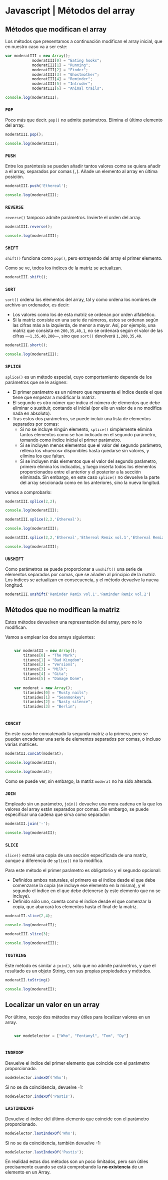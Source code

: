 # Javascript | Métodos del array

## Métodos que modifican el array

Los métodos que presentamos a continuación modifican el array inicial, que en nuestro caso va a ser este:

```jsx
var moderatIII = new Array();
            moderatIII[0] = "Eating hooks";
            moderatIII[1] = "Running";
            moderatIII[2] = "Finder";
            moderatIII[3] = "Ghostmother";
            moderatIII[4] = "Reminder";
            moderatIII[5] = "Intruder";
            moderatIII[6] = "Animal trails";    

console.log(moderatIII);
```

### `POP`

Poco más que decir. `pop()` no admite parámetros. Elimina el último elemento del array.

```jsx
moderatIII.pop();

console.log(moderatIII);
```

### `PUSH`

Entre los paréntesis se pueden añadir tantos valores como se quiera añadir a  el array, separados por comas (`,`). Añade un elemento al array en última posición.

```jsx
moderatIII.push('Ethereal');

console.log(moderatIII);
```

### `REVERSE`

`reverse()` tampoco admite parámetros. Invierte el orden del array.

```jsx
moderatIII.reverse();

console.log(moderatIII);
```

### `SHIFT`

`shift()` funciona como `pop()`, pero extrayendo del array el primer elemento.

Como se ve, todos los índices de la matriz se actualizan.

```jsx
moderatIII.shift();
```

### `SORT`

`sort()` ordena los elementos del array, tal y como ordena los nombres de archivo un ordenador, es decir:

- Los valores como los de esta matriz se ordenan por orden alfabético.
- Si la matriz consiste en una serie de números, estos se ordenan según las cifras más a la izquierda, de menor a mayor. Así, por ejemplo, una matriz que consista en `200,35,40,1`, no se ordenará según el valor de las cifras —`1,35,40,200`—, sino que `sort()` devolverá `1,200,35,40`.

```jsx
moderatIII.short();

console.log(moderatIII);
```

### `SPLICE`

`splice()` es un método especial, cuyo comportamiento depende de los parámetros que se le asignen:

- El primer parámetro es un número que representa el índice desde el que tiene que empezar a modificar la matriz.
- El segundo es otro númer que indica el número de elementos que debe eliminar o sustituir, contando el inicial (por ello un valor de `0` no modifica nada en absoluto).
- Tras estos dos parámetros, se puede incluir una lista de elementos separados por comas:
    - Si no se incluye ningún elemento, `splice()` simplemente elimina tantos elementos como se han indicado en el segundo parámetro, tomando como índice inicial el primer parámetro.
    - Si se incluyen menos elementos que el valor del segundo parámetro, rellena los «huecos» disponibles hasta quedarse sin valores, y elimina los que faltan.
    - Si se incluyen más elementos que el valor del segundo parámetro, primero elimina los indicados, y luego inserta todos los elementos proporcionados entre el anterior y el posterior a la sección eliminada. Sin embargo, en este caso `splice()` no devuelve la parte del array seccionada como en los anteriores, sino la nueva longitud.

vamos a comprobarlo:

```jsx
moderatIII.splice(2,2);

console.log(moderatIII);

moderatIII.splice(2,2,'Ethereal');

console.log(moderatIII);

moderatIII.splice(2,2,'Ethereal','Ethereal Remix vol.1','Ethereal Remix vol.2');

console.log(moderatIII);
```

### `UNSHIFT`

Como parámetros se puede proporcionar a `unshift()` una serie de elementos separados por comas, que se añaden al principio de la matriz. Los índices se actualizan en consecuencia, y el método devuelve la nueva longitud.

```jsx
moderatIII.unshift('Reminder Remix vol.1','Reminder Remix vol.2')
```

## Métodos que no modifican la matriz

Estos métodos devuelven una representación del array, pero no lo modifican.

Vamos a emplear los dos arrays siguientes:

```jsx

    var moderatII = new Array();
        titanes[0] = "The Mark";
        titanes[1] = "Bad Kingdom";
        titanes[2] = "Versions";
        titanes[3] = "Milk";
        titanes[4] = "Gita";
        titanes[5] = "Damage Done";
        
    var moderat = new Array();
        titanides[0] = "Rusty nails";
        titanides[1] = "Seanmonkey";
        titanides[2] = "Nasty silence";
        titanides[3] = "Berlin";
            
```

### `CONCAT`

En este caso he concatenado la segunda matriz a la primera, pero se pueden encadenar una serie de elementos separados por comas, o incluso varias matrices.

```jsx
moderatII.concat(moderat);

console.log(moderatII);

console.log(moderat);
```

Como se puede ver, sin embargo, la matriz `moderat` no ha sido alterada.

### `JOIN`

Empleado sin un parámetro, `join()` devuelve una mera cadena en la que los valores del array están separados por comas. Sin embargo, se puede especificar una cadena que sirva como separador:

```jsx
moderatII.join('-');

console.log(moderatII);
```

### `SLICE`

`slice()` extraé una copia de una sección especificada de una matriz, aunque a diferencia de `splice()` no la modifica.

Para este método el primer parámetro es obligatorio y el segundo opcional:

- Definidos ambos naturales, el primero es el índice desde el que debe comenzarse la copia (se incluye ese elemento en la misma), y el segundo el índice en el que debe detenerse (y este elemento que no se incluye).
- Definido sólo uno, cuenta como el índice desde el que comenzar la copia, que abarcará los elementos hasta el final de la matriz.

```jsx
moderatII.slice(2,4);

console.log(moderatII);

moderatIII.slice(3);

console.log(moderatIII);
```

### `TOSTRING`

Este método es similar a `join()`, sólo que no admite parámetros, y que el resultado es un objeto String, con sus propias propiedades y métodos.

```jsx
moderatII.toString()

console.log(moderatII);
```

## Localizar un valor en un array

Por último, recojo dos métodos muy útiles para localizar valores en un array.

```jsx

    var modeSelector = ["Who", "Fentanyl", "Tom", "Dy"]
            
```

### `INDEXOF`

Devuelve el índice del primer elemento que coincide con el parámetro proporcionado.

```jsx
modeSelector.indexOf('Who');
```

Si no se da coincidencia, devuelve -1:

```jsx
modeSelector.indexOf('Pastis');
```

### `LASTINDEXOF`

Devuelve el índice del último elemento que coincide con el parámetro proporcionado.

```jsx
modeSelector.lastIndexOf('Who');
```

Si no se da coincidencia, también devuelve -1:

```jsx
modeSelector.lastIndexOf('Pastis');
```

En realidad estos dos métodos son un poco limitados, pero son útiles precisamente cuando se está comprobando la **no existencia** de un elemento en un Array.